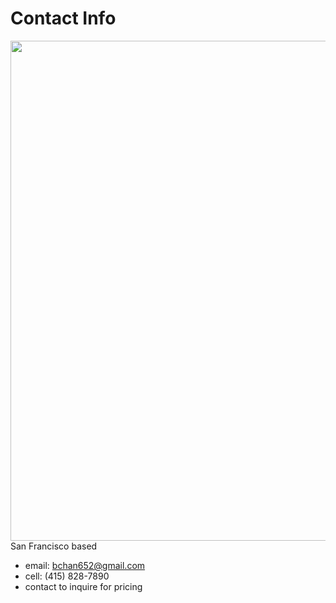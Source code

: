 # Contact Info
<img src="https://static.wixstatic.com/media/a515f6_fd1a5e27681b4f32b03c897d28b80ff6~mv2.jpeg/v1/fill/w_2379,h_720,al_c,q_85,usm_0.66_1.00_0.01,enc_auto/a515f6_fd1a5e27681b4f32b03c897d28b80ff6~mv2.jpeg" style="height: 20vh;">
San Francisco based

* email: bchan652@gmail.com
* cell: (415) 828-7890
* contact to inquire for pricing
